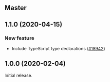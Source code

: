 ## Master

## 1.1.0 (2020-04-15)

### New feature

- Include TypeScript type declarations ([#18942](https://github.com/WordPress/gutenberg/pull/18942))

## 1.0.0 (2020-02-04)

Initial release.
